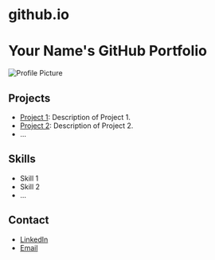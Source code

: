 # github.io
# Your Name's GitHub Portfolio

![Profile Picture](link-to-your-profile-picture.jpg)

## Projects

- [Project 1](link-to-project1): Description of Project 1.
- [Project 2](link-to-project2): Description of Project 2.
- ...

## Skills

- Skill 1
- Skill 2
- ...

## Contact

- [LinkedIn](https://www.linkedin.com/in/your-profile/)
- [Email](mailto:youremail@example.com)
